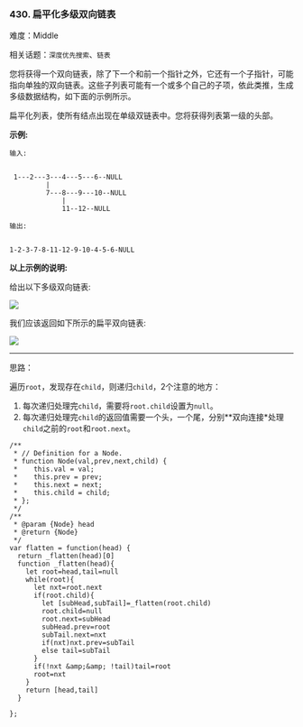 ### 430. 扁平化多级双向链表

难度：Middle

相关话题：`深度优先搜索`、`链表`

您将获得一个双向链表，除了下一个和前一个指针之外，它还有一个子指针，可能指向单独的双向链表。这些子列表可能有一个或多个自己的子项，依此类推，生成多级数据结构，如下面的示例所示。



扁平化列表，使所有结点出现在单级双链表中。您将获得列表第一级的头部。







 **示例:** 





```
输入:


 1---2---3---4---5---6--NULL
         |
         7---8---9---10--NULL
             |
             11--12--NULL

输出:


1-2-3-7-8-11-12-9-10-4-5-6-NULL

```





 **以上示例的说明:** 



给出以下多级双向链表:



![](https://assets.leetcode-cn.com/aliyun-lc-upload/uploads/2018/10/12/multilevellinkedlist.png)






我们应该返回如下所示的扁平双向链表:



![](https://assets.leetcode-cn.com/aliyun-lc-upload/uploads/2018/10/12/multilevellinkedlistflattened.png)



-----

思路：

遍历`root`，发现存在`child`，则递归`child`，2个注意的地方：

1. 每次递归处理完`child`，需要将`root.child`设置为`null`。
2. 每次递归处理完`child`的返回值需要一个头，一个尾，分别**双向连接*处理`child`之前的`root`和`root.next`。


```
/**
 * // Definition for a Node.
 * function Node(val,prev,next,child) {
 *    this.val = val;
 *    this.prev = prev;
 *    this.next = next;
 *    this.child = child;
 * };
 */
/**
 * @param {Node} head
 * @return {Node}
 */
var flatten = function(head) {
  return _flatten(head)[0]
  function _flatten(head){
    let root=head,tail=null
    while(root){
      let nxt=root.next
      if(root.child){
        let [subHead,subTail]=_flatten(root.child)
        root.child=null
        root.next=subHead
        subHead.prev=root
        subTail.next=nxt
        if(nxt)nxt.prev=subTail
        else tail=subTail
      }
      if(!nxt &amp;&amp; !tail)tail=root
      root=nxt
    }    
    return [head,tail]
  }

};



```
